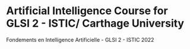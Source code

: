 # Artificial Intelligence Course for GLSI 2 - ISTIC/ Carthage University
Fondements en Intelligence Artificielle - GLSI 2 - ISTIC 2022
